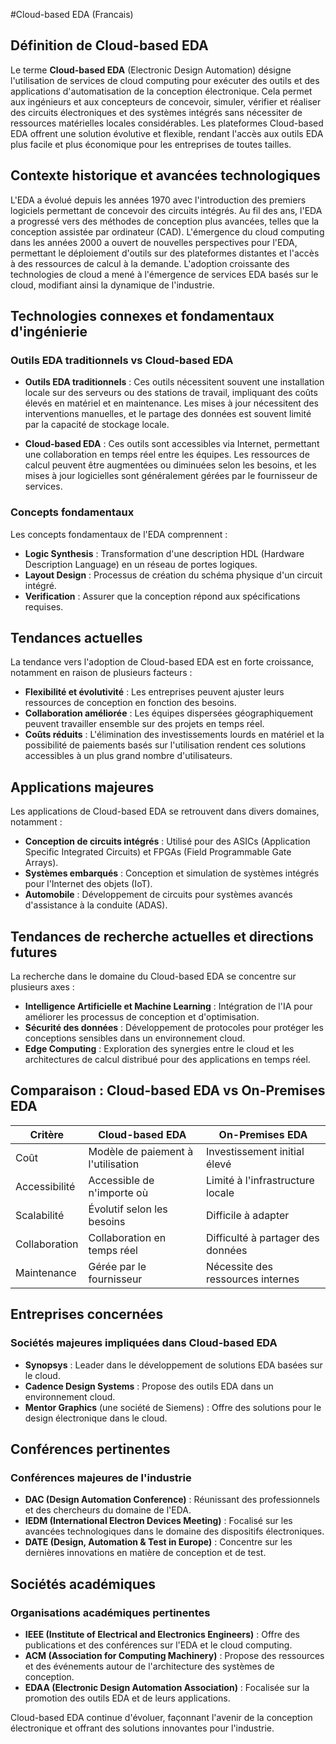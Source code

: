 #Cloud-based EDA (Francais)

## Définition de Cloud-based EDA

Le terme **Cloud-based EDA** (Electronic Design Automation) désigne l'utilisation de services de cloud computing pour exécuter des outils et des applications d'automatisation de la conception électronique. Cela permet aux ingénieurs et aux concepteurs de concevoir, simuler, vérifier et réaliser des circuits électroniques et des systèmes intégrés sans nécessiter de ressources matérielles locales considérables. Les plateformes Cloud-based EDA offrent une solution évolutive et flexible, rendant l'accès aux outils EDA plus facile et plus économique pour les entreprises de toutes tailles.

## Contexte historique et avancées technologiques

L'EDA a évolué depuis les années 1970 avec l'introduction des premiers logiciels permettant de concevoir des circuits intégrés. Au fil des ans, l'EDA a progressé vers des méthodes de conception plus avancées, telles que la conception assistée par ordinateur (CAD). L'émergence du cloud computing dans les années 2000 a ouvert de nouvelles perspectives pour l'EDA, permettant le déploiement d'outils sur des plateformes distantes et l'accès à des ressources de calcul à la demande. L'adoption croissante des technologies de cloud a mené à l'émergence de services EDA basés sur le cloud, modifiant ainsi la dynamique de l'industrie.

## Technologies connexes et fondamentaux d'ingénierie

### Outils EDA traditionnels vs Cloud-based EDA

- **Outils EDA traditionnels** : Ces outils nécessitent souvent une installation locale sur des serveurs ou des stations de travail, impliquant des coûts élevés en matériel et en maintenance. Les mises à jour nécessitent des interventions manuelles, et le partage des données est souvent limité par la capacité de stockage locale.
  
- **Cloud-based EDA** : Ces outils sont accessibles via Internet, permettant une collaboration en temps réel entre les équipes. Les ressources de calcul peuvent être augmentées ou diminuées selon les besoins, et les mises à jour logicielles sont généralement gérées par le fournisseur de services.

### Concepts fondamentaux

Les concepts fondamentaux de l'EDA comprennent :

- **Logic Synthesis** : Transformation d'une description HDL (Hardware Description Language) en un réseau de portes logiques.
- **Layout Design** : Processus de création du schéma physique d'un circuit intégré.
- **Verification** : Assurer que la conception répond aux spécifications requises.

## Tendances actuelles

La tendance vers l'adoption de Cloud-based EDA est en forte croissance, notamment en raison de plusieurs facteurs :

- **Flexibilité et évolutivité** : Les entreprises peuvent ajuster leurs ressources de conception en fonction des besoins.
- **Collaboration améliorée** : Les équipes dispersées géographiquement peuvent travailler ensemble sur des projets en temps réel.
- **Coûts réduits** : L'élimination des investissements lourds en matériel et la possibilité de paiements basés sur l'utilisation rendent ces solutions accessibles à un plus grand nombre d'utilisateurs.

## Applications majeures

Les applications de Cloud-based EDA se retrouvent dans divers domaines, notamment :

- **Conception de circuits intégrés** : Utilisé pour des ASICs (Application Specific Integrated Circuits) et FPGAs (Field Programmable Gate Arrays).
- **Systèmes embarqués** : Conception et simulation de systèmes intégrés pour l'Internet des objets (IoT).
- **Automobile** : Développement de circuits pour systèmes avancés d'assistance à la conduite (ADAS).

## Tendances de recherche actuelles et directions futures

La recherche dans le domaine du Cloud-based EDA se concentre sur plusieurs axes :

- **Intelligence Artificielle et Machine Learning** : Intégration de l'IA pour améliorer les processus de conception et d'optimisation.
- **Sécurité des données** : Développement de protocoles pour protéger les conceptions sensibles dans un environnement cloud.
- **Edge Computing** : Exploration des synergies entre le cloud et les architectures de calcul distribué pour des applications en temps réel.

## Comparaison : Cloud-based EDA vs On-Premises EDA

| Critère                 | Cloud-based EDA                          | On-Premises EDA                         |
|------------------------|------------------------------------------|-----------------------------------------|
| Coût                   | Modèle de paiement à l'utilisation      | Investissement initial élevé            |
| Accessibilité          | Accessible de n'importe où               | Limité à l'infrastructure locale        |
| Scalabilité            | Évolutif selon les besoins               | Difficile à adapter                     |
| Collaboration          | Collaboration en temps réel              | Difficulté à partager des données       |
| Maintenance            | Gérée par le fournisseur                 | Nécessite des ressources internes       |

## Entreprises concernées

### Sociétés majeures impliquées dans Cloud-based EDA

- **Synopsys** : Leader dans le développement de solutions EDA basées sur le cloud.
- **Cadence Design Systems** : Propose des outils EDA dans un environnement cloud.
- **Mentor Graphics** (une société de Siemens) : Offre des solutions pour le design électronique dans le cloud.

## Conférences pertinentes

### Conférences majeures de l'industrie

- **DAC (Design Automation Conference)** : Réunissant des professionnels et des chercheurs du domaine de l'EDA.
- **IEDM (International Electron Devices Meeting)** : Focalisé sur les avancées technologiques dans le domaine des dispositifs électroniques.
- **DATE (Design, Automation & Test in Europe)** : Concentre sur les dernières innovations en matière de conception et de test.

## Sociétés académiques

### Organisations académiques pertinentes

- **IEEE (Institute of Electrical and Electronics Engineers)** : Offre des publications et des conférences sur l'EDA et le cloud computing.
- **ACM (Association for Computing Machinery)** : Propose des ressources et des événements autour de l'architecture des systèmes de conception.
- **EDAA (Electronic Design Automation Association)** : Focalisée sur la promotion des outils EDA et de leurs applications.

Cloud-based EDA continue d'évoluer, façonnant l'avenir de la conception électronique et offrant des solutions innovantes pour l'industrie.
